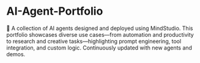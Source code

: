 # AI-Agent-Portfolio
🚀 A collection of AI agents designed and deployed using MindStudio. This portfolio showcases diverse use cases—from automation and productivity to research and creative tasks—highlighting prompt engineering, tool integration, and custom logic. Continuously updated with new agents and demos.
